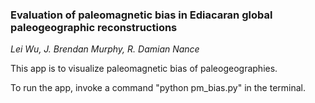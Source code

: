 ### Evaluation of paleomagnetic bias in Ediacaran global paleogeographic reconstructions

*Lei Wu, J. Brendan Murphy, R. Damian Nance*

This app is to visualize paleomagnetic bias of paleogeographies. 

To run the app, invoke a command "python pm_bias.py" in the terminal.
